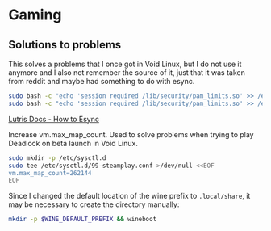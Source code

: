 # Gaming

## Solutions to problems

This solves a problems that I once got in Void Linux, but I do not use it
anymore and I also not remember the source of it, just that it was taken from
reddit and maybe had something to do with esync.
```bash
sudo bash -c "echo 'session required /lib/security/pam_limits.so' >> /etc/pam.d/login"
sudo bash -c "echo 'session required /lib/security/pam_limits.so' >> /etc/pam.d/lightdm"
```
[Lutris Docs - How to Esync](https://github.com/lutris/docs/blob/master/HowToEsync.md)

Increase vm.max_map_count. Used to solve problems when trying to play Deadlock
on beta launch in Void Linux.
```bash
sudo mkdir -p /etc/sysctl.d
sudo tee /etc/sysctl.d/99-steamplay.conf >/dev/null <<EOF
vm.max_map_count=262144
EOF
```

Since I changed the default location of the wine prefix to `.local/share`, it
may be necessary to create the directory manually:
```bash
mkdir -p $WINE_DEFAULT_PREFIX && wineboot
```
